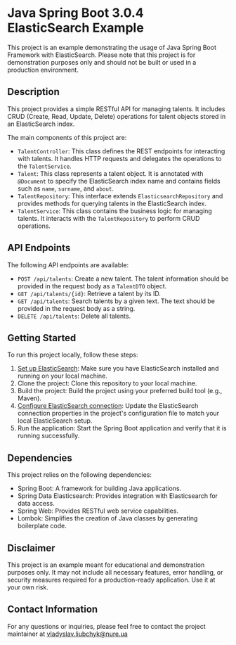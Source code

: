 # Java Spring Boot 3.0.4 ElasticSearch Example

This project is an example demonstrating the usage of Java Spring Boot Framework with ElasticSearch. Please note that this project is for demonstration purposes only and should not be built or used in a production environment.

## Description

This project provides a simple RESTful API for managing talents. It includes CRUD (Create, Read, Update, Delete) operations for talent objects stored in an ElasticSearch index.

The main components of this project are:

- `TalentController`: This class defines the REST endpoints for interacting with talents. It handles HTTP requests and delegates the operations to the `TalentService`.
- `Talent`: This class represents a talent object. It is annotated with `@Document` to specify the ElasticSearch index name and contains fields such as `name`, `surname`, and `about`.
- `TalentRepository`: This interface extends `ElasticsearchRepository` and provides methods for querying talents in the ElasticSearch index.
- `TalentService`: This class contains the business logic for managing talents. It interacts with the `TalentRepository` to perform CRUD operations.

## API Endpoints

The following API endpoints are available:

- `POST /api/talents`: Create a new talent. The talent information should be provided in the request body as a `TalentDTO` object.
- `GET /api/talents/{id}`: Retrieve a talent by its ID.
- `GET /api/talents`: Search talents by a given text. The text should be provided in the request body as a string.
- `DELETE /api/talents`: Delete all talents.

## Getting Started

To run this project locally, follow these steps:

1. [Set up ElasticSearch](https://www.elastic.co/downloads/elasticsearch): Make sure you have ElasticSearch installed and running on your local machine.
2. Clone the project: Clone this repository to your local machine.
3. Build the project: Build the project using your preferred build tool (e.g., Maven).
4. [Configure ElasticSearch connection](https://stackoverflow.com/questions/71492404/elasticsearch-showing-received-plaintext-http-traffic-on-an-https-channel-in-con): Update the ElasticSearch connection properties in the project's configuration file to match your local ElasticSearch setup.
5. Run the application: Start the Spring Boot application and verify that it is running successfully.

## Dependencies

This project relies on the following dependencies:

- Spring Boot: A framework for building Java applications.
- Spring Data Elasticsearch: Provides integration with Elasticsearch for data access.
- Spring Web: Provides RESTful web service capabilities.
- Lombok: Simplifies the creation of Java classes by generating boilerplate code.

## Disclaimer

This project is an example meant for educational and demonstration purposes only. It may not include all necessary features, error handling, or security measures required for a production-ready application. Use it at your own risk.

## Contact Information

For any questions or inquiries, please feel free to contact the project maintainer at vladyslav.liubchyk@nure.ua
